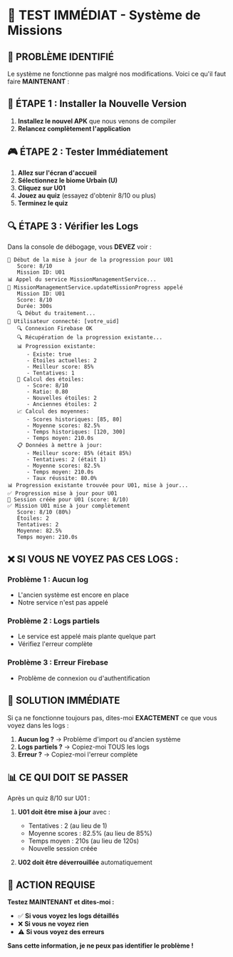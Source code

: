 # 🚨 TEST IMMÉDIAT - Système de Missions

## 🎯 **PROBLÈME IDENTIFIÉ**
Le système ne fonctionne pas malgré nos modifications. Voici ce qu'il faut faire **MAINTENANT** :

## 📱 **ÉTAPE 1 : Installer la Nouvelle Version**
1. **Installez le nouvel APK** que nous venons de compiler
2. **Relancez complètement l'application**

## 🎮 **ÉTAPE 2 : Tester Immédiatement**
1. **Allez sur l'écran d'accueil**
2. **Sélectionnez le biome Urbain (U)**
3. **Cliquez sur U01**
4. **Jouez au quiz** (essayez d'obtenir 8/10 ou plus)
5. **Terminez le quiz**

## 🔍 **ÉTAPE 3 : Vérifier les Logs**
Dans la console de débogage, vous **DEVEZ** voir :

```
🚀 Début de la mise à jour de la progression pour U01
   Score: 8/10
   Mission ID: U01
📊 Appel du service MissionManagementService...
🔧 MissionManagementService.updateMissionProgress appelé
   Mission ID: U01
   Score: 8/10
   Durée: 300s
   🔍 Début du traitement...
👤 Utilisateur connecté: [votre_uid]
   🔍 Connexion Firebase OK
   🔍 Récupération de la progression existante...
   📊 Progression existante:
      - Existe: true
      - Étoiles actuelles: 2
      - Meilleur score: 85%
      - Tentatives: 1
   🌟 Calcul des étoiles:
      - Score: 8/10
      - Ratio: 0.80
      - Nouvelles étoiles: 2
      - Anciennes étoiles: 2
   📈 Calcul des moyennes:
      - Scores historiques: [85, 80]
      - Moyenne scores: 82.5%
      - Temps historiques: [120, 300]
      - Temps moyen: 210.0s
   📋 Données à mettre à jour:
      - Meilleur score: 85% (était 85%)
      - Tentatives: 2 (était 1)
      - Moyenne scores: 82.5%
      - Temps moyen: 210.0s
      - Taux réussite: 80.0%
📊 Progression existante trouvée pour U01, mise à jour...
✅ Progression mise à jour pour U01
📝 Session créée pour U01 (score: 8/10)
✅ Mission U01 mise à jour complètement
   Score: 8/10 (80%)
   Étoiles: 2
   Tentatives: 2
   Moyenne: 82.5%
   Temps moyen: 210.0s
```

## ❌ **SI VOUS NE VOYEZ PAS CES LOGS :**

### **Problème 1 : Aucun log**
- L'ancien système est encore en place
- Notre service n'est pas appelé

### **Problème 2 : Logs partiels**
- Le service est appelé mais plante quelque part
- Vérifiez l'erreur complète

### **Problème 3 : Erreur Firebase**
- Problème de connexion ou d'authentification

## 🔧 **SOLUTION IMMÉDIATE**

Si ça ne fonctionne toujours pas, dites-moi **EXACTEMENT** ce que vous voyez dans les logs :

1. **Aucun log ?** → Problème d'import ou d'ancien système
2. **Logs partiels ?** → Copiez-moi TOUS les logs
3. **Erreur ?** → Copiez-moi l'erreur complète

## 📊 **CE QUI DOIT SE PASSER**

Après un quiz 8/10 sur U01 :

1. **U01 doit être mise à jour** avec :
   - Tentatives : 2 (au lieu de 1)
   - Moyenne scores : 82.5% (au lieu de 85%)
   - Temps moyen : 210s (au lieu de 120s)
   - Nouvelle session créée

2. **U02 doit être déverrouillée** automatiquement

## 🚨 **ACTION REQUISE**

**Testez MAINTENANT et dites-moi :**
- ✅ **Si vous voyez les logs détaillés**
- ❌ **Si vous ne voyez rien**
- ⚠️ **Si vous voyez des erreurs**

**Sans cette information, je ne peux pas identifier le problème !**
